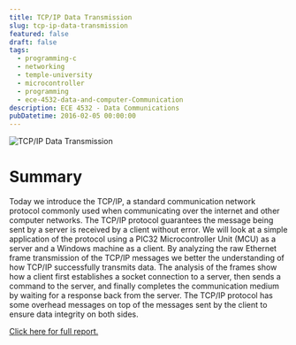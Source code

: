 ```yaml
---
title: TCP/IP Data Transmission
slug: tcp-ip-data-transmission
featured: false
draft: false
tags:
  - programming-c
  - networking
  - temple-university
  - microcontroller
  - programming
  - ece-4532-data-and-computer-Communication
description: ECE 4532 - Data Communications
pubDatetime: 2016-02-05 00:00:00
---
```


![TCP/IP Data Transmission](@assets/images/4532_data_comm/client_server_frame_analysis.png)

# Summary

Today we introduce the TCP/IP, a standard communication network protocol
commonly used when communicating over the internet and other computer
networks. The TCP/IP protocol guarantees the message being sent by a server
is received by a client without error. We will look at a simple application
of the protocol using a PIC32 Microcontroller Unit (MCU) as a server and
a Windows machine as a client. By analyzing the raw Ethernet frame
transmission of the TCP/IP messages we better the understanding of how
TCP/IP successfully transmits data. The analysis of the frames show how
a client first establishes a socket connection to a server, then sends a
command to the server, and finally completes the communication medium by
waiting for a response back from the server. The TCP/IP protocol has some
overhead messages on top of the messages sent by the client to ensure data
integrity on both sides.

[Click here for full report.](https://github.com/dtrejod/myece4532/blob/master/lab4/trejo_devin_004.pdf)
